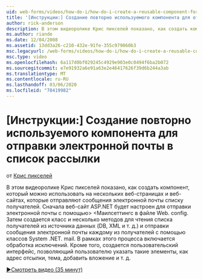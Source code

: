```yaml
---
uid: web-forms/videos/how-do-i/how-do-i-create-a-reusable-component-for-sending-email-to-a-distribution-list
title: '[Инструкции:] Создание повторно используемого компонента для отправки электронной почты в список рассылки | Документация Майкрософт'
author: rick-anderson
description: В этом видеоролике Крис пикселей показано, как создать компонент, который можно использовать на нескольких веб-страницах и веб-сайтах, которые отправляют сообщения электронной почты списку получателей. Фирс...
ms.author: riande
ms.date: 12/04/2008
ms.assetid: 13dd3a26-c210-432e-91fe-355c979060b3
msc.legacyurl: /web-forms/videos/how-do-i/how-do-i-create-a-reusable-component-for-sending-email-to-a-distribution-list
msc.type: video
ms.openlocfilehash: 6a117d0bf029245c4929e903e0c0494f6ba2b072
ms.sourcegitcommit: e7e91932a6e91a63e2e46417626f39d6b244a3ab
ms.translationtype: MT
ms.contentlocale: ru-RU
ms.lasthandoff: 03/06/2020
ms.locfileid: "78419982"
---
```

# <a name="how-do-i-create-a-reusable-component-for-sending-email-to-a-distribution-list"></a>[Инструкции:] Создание повторно используемого компонента для отправки электронной почты в список рассылки

от [Крис пикселей](https://twitter.com/chrispels)

В этом видеоролике Крис пикселей показано, как создать компонент, который можно использовать на нескольких веб-страницах и веб-сайтах, которые отправляют сообщения электронной почты списку получателей. Сначала веб-сайт ASP.NET будет настроен для отправки электронной почты с помощью&gt; &lt;Маилсеттингс в файле Web. config. Затем создается класс и несколько методов для чтения списка получателей из источника данных (DB, XML и т. д.) и отправки сообщения электронной почты каждому из получателей с помощью классов System .NET. mail. В рамках этого процесса включается обработка исключений. Кроме того, создается пользовательский интерфейс, позволяющий пользователю указать такие элементы, как адрес отсылки, тема, добавить вложение и т. д.

[&#9654;Смотреть видео (35 минут)](https://channel9.msdn.com/Blogs/ASP-NET-Site-Videos/how-do-i-create-a-reusable-component-for-sending-email-to-a-distribution-list)
